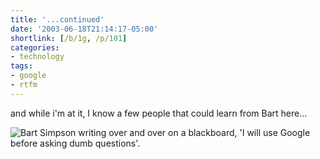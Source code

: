 ```yaml
---
title: '...continued'
date: '2003-06-18T21:14:17-05:00'
shortlink: [/b/1g, /p/101]
categories:
- technology
tags:
- google
- rtfm
---
```

and while i'm at it, I know a few people that could learn from Bart here...

<img src="bartgoogle.gif" 
  alt="Bart Simpson writing over and over on a blackboard, 'I will use Google before asking dumb questions'." />
